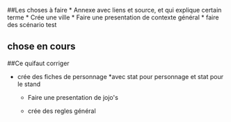 ##Les choses à faire
    * Annexe avec liens et source, et qui explique certain terme
    * Crée une ville
    * Faire une presentation de contexte général
    * faire des scénario test
## chose en cours
    
##Ce quifaut corriger
 * crée des fiches de personnage
        *avec stat pour personnage et stat pour le stand
    * Faire une presentation de jojo's
   
    * crée des regles général
